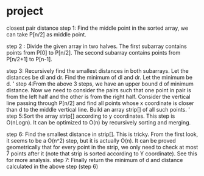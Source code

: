 # project
closest pair distance
step 1: Find the middle point in the sorted array, we can take P[n/2] as middle point.

step 2 : Divide the given array in two halves. The first subarray contains points from P[0] to P[n/2]. The second subarray contains points from P[n/2+1] to P[n-1].

step 3: Recursively find the smallest distances in both subarrays. Let the distances be dl and dr. Find the minimum of dl and dr. Let the minimum be d.
'[](mindis.png)
step 4:From the above 3 steps, we have an upper bound d of minimum distance. Now we need to consider the pairs such that one point in pair is from the left half and the other is from the right half. Consider the vertical line passing through P[n/2] and find all points whose x coordinate is closer than d to the middle vertical line. Build an array strip[] of all such points.
'[](closepair.png)
step 5:Sort the array strip[] according to y coordinates. This step is O(nLogn). It can be optimized to O(n) by recursively sorting and merging.

step 6: Find the smallest distance in strip[]. This is tricky. From the first look, it seems to be a O(n^2) step, but it is actually O(n). It can be proved geometrically that for every point in the strip, we only need to check at most 7 points after it (note that strip is sorted according to Y coordinate). See this for more analysis.
step 7: Finally return the minimum of d and distance calculated in the above step (step 6)


